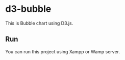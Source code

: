 # d3-bubble
This is Bubble chart using D3.js.
## Run
You can run this project using Xampp or Wamp server.
